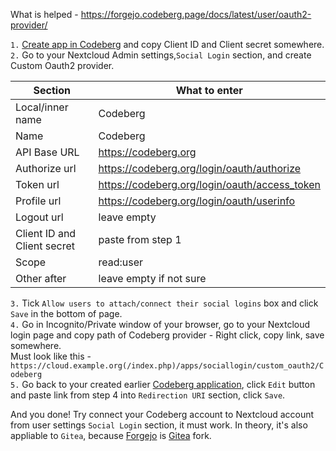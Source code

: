 What is helped - https://forgejo.codeberg.page/docs/latest/user/oauth2-provider/

`1.` [Create app in Codeberg](https://codeberg.org/user/settings/applications) and copy Client ID and Client secret somewhere. \
`2.` Go to your Nextcloud Admin settings,`Social Login` section, and create Custom Oauth2 provider. 

| Section | What to enter |
| --- | --- |
| Local/inner name | Codeberg |
| Name | Codeberg |
| API Base URL | https://codeberg.org |
| Authorize url | https://codeberg.org/login/oauth/authorize |
| Token url | https://codeberg.org/login/oauth/access_token |
| Profile url | https://codeberg.org/login/oauth/userinfo |
| Logout url | leave empty |
| Client ID and Client secret | paste from step 1 |
| Scope | read:user |
| Other after | leave empty if not sure |
		
`3.` Tick `Allow users to attach/connect their social logins` box and click `Save` in the bottom of page. \
`4.` Go in Incognito/Private window of your browser, go to your Nextcloud login page and copy path of Codeberg provider - Right click, copy link, save somewhere. \
Must look like this - `https://cloud.example.org(/index.php)/apps/sociallogin/custom_oauth2/Codeberg` \
`5.` Go back to your created earlier [Codeberg application](https://codeberg.org/user/settings/applications), click `Edit` button and paste link from step 4 into `Redirection URI` section, click `Save`.

And you done! Try connect your Codeberg account to Nextcloud account from user settings `Social Login` section, it must work. In theory, 
it's also appliable to `Gitea`, because [Forgejo](https://forgejo.org) is [Gitea](https://gitea.com) fork.

